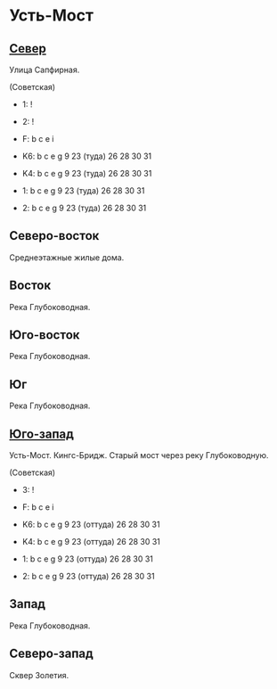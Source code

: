 # Усть-Мост

## [Север](./10615100.md)

Улица Сапфирная.

(Советская)

* 1:    !
* 2:    !
* F:    b   c   e   i

* K6:   b   c   e   g
        9   23 (туда)   26  28  30  31
* K4:   b   c   e   g
        9   23 (туда)   26  28  30  31
* 1:    b   c   e   g
        9   23 (туда)   26  28  30  31
* 2:    b   c   e   g
        9   23 (туда)   26  28  30  31

## Северо-восток

Среднеэтажные жилые дома.

## Восток

Река Глубоководная.

## Юго-восток

Река Глубоководная.

## Юг

Река Глубоководная.

## [Юго-запад](./11610025.md)

Усть-Мост.
Кингс-Бридж.
Старый мост через реку Глубоководную.

(Советская)

* 3:    !
* F:    b   c   e   i

* K6:   b   c   e   g
        9   23 (оттуда) 26  28  30  31
* K4:   b   c   e   g
        9   23 (оттуда) 26  28  30  31
* 1:    b   c   e   g
        9   23 (оттуда) 26  28  30  31
* 2:    b   c   e   g
        9   23 (оттуда) 26  28  30  31

## Запад

Река Глубоководная.

## Северо-запад

Сквер Золетия.

